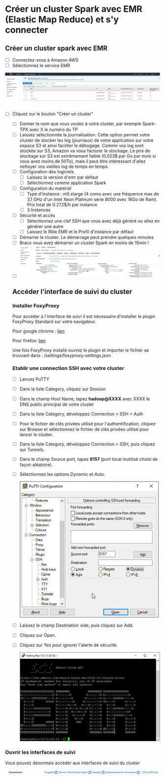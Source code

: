 # Créer un cluster Spark avec EMR (Elastic Map Reduce) et s'y connecter

## Créer un cluster spark avec EMR

- [ ] Connectez-vous à Amazon AWS
- [ ] Sélectionnez le service EMR 

![](img/setup-emr/console_emr.png)

- [ ] Cliquez sur le bouton "Créer un cluster"

  - [ ] Donner le nom que vous voulez à votre cluster, par exemple Spark-TPX avec X le numéro du TP
  - [ ] Laissez sélectionnée la journalisation. Cette option permet  votre cluster de stocker les log (journaux) de votre application sur votre espace S3 et ainsi faciliter le débogage. Comme vos log sont stockée sur S3, Amazon va vous facturer le stockage. Le prix de stockage sur S3 est extrêmement faible (0,023$ par Go par mois si vous avez moins de 50To), mais il peut être intéressant d'allez nettoyer vos vieilles log de temps en temps.
  - [ ] Configuration des logiciels
    - [ ] Laissez la version d'emr par défaut
    - [ ] Sélectionnez comme application Spark
  - [ ] Configuration du matériel
    - [ ] Type d'instance : m5.xlarge (4 cores avec une fréquence max de 3,1 GHz d'un Intel Xeon Platinum série 8000 avec 16Go de Ram). Prix total de 0.272$/h par instance
    - [ ] 3 Instances
  - [ ] Sécurité et accès
    - [ ] Sélectionnez une clef SSH que vous avez déjà généré ou allez en générer une autre
    - [ ] Laissez le Rôle EMR et le Profil d'instance par défaut
  - [ ] Démarrer le cluster. Le démarrage peut prendre quelques minutes
  - [ ] Braco vous avez démarrer un cluster Spark en moins de 15min !
  - [ ] ![](img/setup-emr/mon_cluster_emr.png)

  ## Accéder  l'interface de suivi du cluster

  ### Installer FoxyProxy

  Pour accéder à l'interface de suivi il est nécessaire d'installer le plugin FoxyProxy Standard sur votre navigateur. 

  Pour google chrome : [lien](https://chrome.google.com/webstore/detail/foxyproxy-standard/gcknhkkoolaabfmlnjonogaaifnjlfnp?hl=fr)

  Pour firefox: [lien](https://addons.mozilla.org/fr/firefox/addon/foxyproxy-standard/)

  Une fois FoxyProxy installé ouvrez le plugin et importer le fichier se trouvant dans :  /settings/foxyproxy-settings.json

  ### Etablir une connection SSH avec votre cluster

  - [ ] Lancez PuTTY

  - [ ] Dans la liste Category, cliquez sur Session

  - [ ] Dans le champ Host Name, tapez **hadoop@XXXX** avec XXXX le DNS public principal de votre cluster

  - [ ] Dans la liste Category, développez Connection > SSH > Auth

  - [ ] Pour le fichier de clés privées utilisé pour l'authentification, cliquez sur Browse et sélectionnez le fichier de clés privées  utilisé pour lancer le cluster.

  - [ ] Dans la liste Category, développez Connection > SSH, puis cliquez sur Tunnels.

  - [ ] Dans le champ Source port, tapez **8157** (port local inutilisé choisi de façon aléatoire).

  - [ ] Sélectionnez les options Dynamic et Auto.

    ![](img/setup-emr/putty_tunnels.png)

  - [ ] Laissez le champ Destination vide, puis cliquez sur Add.

  - [ ] Cliquez sur Open.

  - [ ] Cliquez sur Yes pour ignorer l'alerte de sécurité.

    ![](img/setup-emr/ssh_emr.png)

### Ouvrir les interfaces de suivi 

Vous pouvez désormais accéder aux interfaces de suivi du cluster

![](img/setup-emr/interfaces_de_suivi.png)